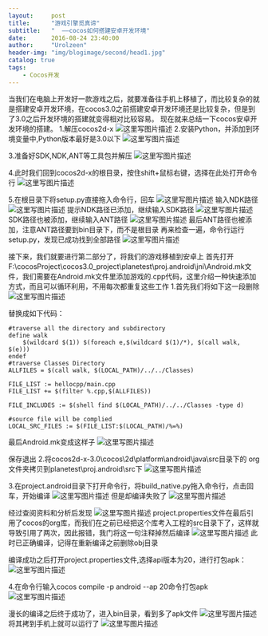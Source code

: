 ```yaml
---
layout:     post
title:      "游戏引擎觅真谛"
subtitle:   "  ——cocos如何搭建安卓开发环境"
date:       2016-08-24 23:40:00
author:     "Urolzeen"
header-img: "img/blogimage/second/head1.jpg"
catalog: true
tags:
    - Cocos开发
---
```


当我们在电脑上开发好一款游戏之后，就要准备往手机上移植了，而比较复杂的就是搭建安卓开发环境，在cocos3.0之前搭建安卓开发环境还是比较复杂，但是到了3.0之后开发环境的搭建就变得相对比较容易。
现在就来总结一下cocos安卓开发环境的搭建。
1.解压cocos2d-x
![这里写图片描述](http://img.blog.csdn.net/20160824222357025)
2.安装Python，并添加到环境变量中,Python版本最好是3.0以下
![这里写图片描述](http://img.blog.csdn.net/20160824222718733)

3.准备好SDK,NDK,ANT等工具包并解压
![这里写图片描述](http://img.blog.csdn.net/20160824222835345)

4.此时我们回到cocos2d-x的根目录，按住shift+鼠标右键，选择在此处打开命令行
![这里写图片描述](http://img.blog.csdn.net/20160824223329477)

5.在根目录下将setup.py直接拖入命令行，回车
![这里写图片描述](http://img.blog.csdn.net/20160824223634841)
输入NDK路径
![这里写图片描述](http://img.blog.csdn.net/20160824223802067)
提示NDK路径已添加，继续输入SDK路径
![这里写图片描述](http://img.blog.csdn.net/20160824223924689)
SDK路径也被添加，继续输入ANT路径
![这里写图片描述](http://img.blog.csdn.net/20160824224052802)
最后ANT路径也被添加，注意ANT路径要到bin目录下，而不是根目录
再来检查一遍，命令行运行setup.py，发现已成功找到全部路径
![这里写图片描述](http://img.blog.csdn.net/20160824224318694)

接下来，我们就要进行第二部分了，将我们的游戏移植到安卓上
首先打开F:\cocosProject\cocos3.0_project\planetest\proj.android\jni\Android.mk文件，我们需要在Android.mk文件里添加游戏的.cpp代码，这里介绍一种快速添加方式，而且可以循环利用，不用每次都重复这些工作
1.首先我们将如下这一段删除
![这里写图片描述](http://img.blog.csdn.net/20160824225251994)

替换成如下代码：

```
#traverse all the directory and subdirectory
define walk
	$(wildcard $(1)) $(foreach e,$(wildcard $(1)/*), $(call walk, $(e)))
endef
#traverse Classes Directory
ALLFILES = $(call walk, $(LOCAL_PATH)/../../Classes)

FILE_LIST := hellocpp/main.cpp
FILE_LIST += $(filter %.cpp,$(ALLFILES))

FILE_INCLUDES := $(shell find $(LOCAL_PATH)/../../Classes -type d)

#source file will be complied
LOCAL_SRC_FILES := $(FILE_LIST:$(LOCAL_PATH)/%=%)
```
最后Android.mk变成这样子
![这里写图片描述](http://img.blog.csdn.net/20160824225503574)

保存退出
2.将cocos2d-x-3.0\cocos\2d\platform\android\java\src目录下的 org文件夹拷贝到planetest\proj.android\src下
![这里写图片描述](http://img.blog.csdn.net/20160824225757511)

3.在project.android目录下打开命令行，将build_native.py拖入命令行，点击回车，开始编译
![这里写图片描述](http://img.blog.csdn.net/20160824230052060)
但是却编译失败了
![这里写图片描述](http://img.blog.csdn.net/20160824230325686)

经过查阅资料和分析后发现
![这里写图片描述](http://img.blog.csdn.net/20160824230437093)
project.properties文件在最后引用了cocos的org库，而我们在之前已经把这个库考入工程的src目录下了，这样就导致引用了两次，因此报错，我门将这一句注释掉然后编译
![这里写图片描述](http://img.blog.csdn.net/20160824230856298)
此时已正确编译，记得在重新编译之前删除obj目录


编译成功之后打开project.properties文件,选择api版本为20，进行打包apk：
![这里写图片描述](http://img.blog.csdn.net/20160824231334628)

4.在命令行输入cocos compile -p android --ap 20命令打包apk
![这里写图片描述](http://img.blog.csdn.net/20160824232739076)

漫长的编译之后终于成功了，进入bin目录，看到多了apk文件
![这里写图片描述](http://img.blog.csdn.net/20160824232859561)
将其拷到手机上就可以运行了
![这里写图片描述](http://img.blog.csdn.net/20160824233931847)